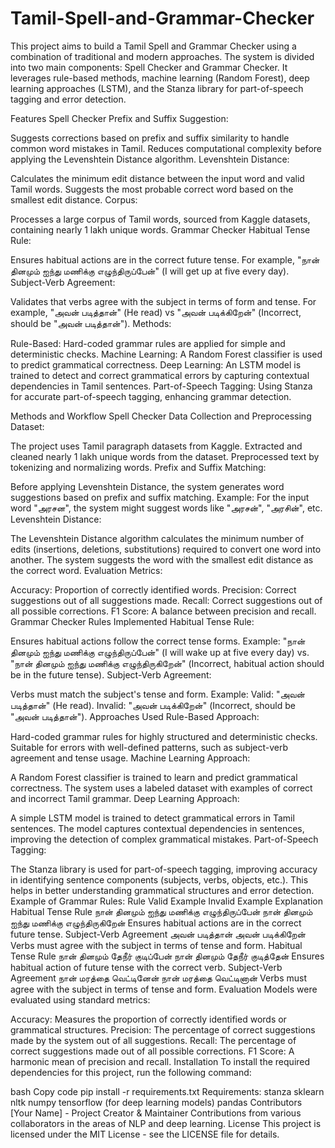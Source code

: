 # Tamil-Spell-and-Grammar-Checker

This project aims to build a Tamil Spell and Grammar Checker using a combination of traditional and modern approaches. The system is divided into two main components: Spell Checker and Grammar Checker. It leverages rule-based methods, machine learning (Random Forest), deep learning approaches (LSTM), and the Stanza library for part-of-speech tagging and error detection.

Features
Spell Checker
Prefix and Suffix Suggestion:

Suggests corrections based on prefix and suffix similarity to handle common word mistakes in Tamil.
Reduces computational complexity before applying the Levenshtein Distance algorithm.
Levenshtein Distance:

Calculates the minimum edit distance between the input word and valid Tamil words.
Suggests the most probable correct word based on the smallest edit distance.
Corpus:

Processes a large corpus of Tamil words, sourced from Kaggle datasets, containing nearly 1 lakh unique words.
Grammar Checker
Habitual Tense Rule:

Ensures habitual actions are in the correct future tense. For example, "நான் தினமும் ஐந்து மணிக்கு எழுந்திருப்பேன்" (I will get up at five every day).
Subject-Verb Agreement:

Validates that verbs agree with the subject in terms of form and tense. For example, "அவன் படித்தான்" (He read) vs "அவன் படிக்கிறேன்" (Incorrect, should be "அவன் படித்தான்").
Methods:

Rule-Based: Hard-coded grammar rules are applied for simple and deterministic checks.
Machine Learning: A Random Forest classifier is used to predict grammatical correctness.
Deep Learning: An LSTM model is trained to detect and correct grammatical errors by capturing contextual dependencies in Tamil sentences.
Part-of-Speech Tagging: Using Stanza for accurate part-of-speech tagging, enhancing grammar detection.

Methods and Workflow
Spell Checker
Data Collection and Preprocessing
Dataset:

The project uses Tamil paragraph datasets from Kaggle.
Extracted and cleaned nearly 1 lakh unique words from the dataset.
Preprocessed text by tokenizing and normalizing words.
Prefix and Suffix Matching:

Before applying Levenshtein Distance, the system generates word suggestions based on prefix and suffix matching.
Example: For the input word "அரசன", the system might suggest words like "அரசன்", "அரசின்", etc.
Levenshtein Distance:

The Levenshtein Distance algorithm calculates the minimum number of edits (insertions, deletions, substitutions) required to convert one word into another.
The system suggests the word with the smallest edit distance as the correct word.
Evaluation Metrics:

Accuracy: Proportion of correctly identified words.
Precision: Correct suggestions out of all suggestions made.
Recall: Correct suggestions out of all possible corrections.
F1 Score: A balance between precision and recall.
Grammar Checker
Rules Implemented
Habitual Tense Rule:

Ensures habitual actions follow the correct tense forms.
Example: "நான் தினமும் ஐந்து மணிக்கு எழுந்திருப்பேன்" (I will wake up at five every day) vs. "நான் தினமும் ஐந்து மணிக்கு எழுந்திருகிறேன்" (Incorrect, habitual action should be in the future tense).
Subject-Verb Agreement:

Verbs must match the subject's tense and form.
Example:
Valid: "அவன் படித்தான்" (He read).
Invalid: "அவன் படிக்கிறேன்" (Incorrect, should be "அவன் படித்தான்").
Approaches Used
Rule-Based Approach:

Hard-coded grammar rules for highly structured and deterministic checks.
Suitable for errors with well-defined patterns, such as subject-verb agreement and tense usage.
Machine Learning Approach:

A Random Forest classifier is trained to learn and predict grammatical correctness.
The system uses a labeled dataset with examples of correct and incorrect Tamil grammar.
Deep Learning Approach:

A simple LSTM model is trained to detect grammatical errors in Tamil sentences.
The model captures contextual dependencies in sentences, improving the detection of complex grammatical mistakes.
Part-of-Speech Tagging:

The Stanza library is used for part-of-speech tagging, improving accuracy in identifying sentence components (subjects, verbs, objects, etc.).
This helps in better understanding grammatical structures and error detection.
Example of Grammar Rules:
Rule	Valid Example	Invalid Example	Explanation
Habitual Tense Rule	நான் தினமும் ஐந்து மணிக்கு எழுந்திருப்பேன்	நான் தினமும் ஐந்து மணிக்கு எழுந்திருகிறேன்	Ensures habitual actions are in the correct future tense.
Subject-Verb Agreement	அவன் படித்தான்	அவன் படிக்கிறேன்	Verbs must agree with the subject in terms of tense and form.
Habitual Tense Rule	நான் தினமும் தேநீர் குடிப்பேன்	நான் தினமும் தேநீர் குடித்தேன்	Ensures habitual action of future tense with the correct verb.
Subject-Verb Agreement	நான் மரத்தை வெட்டினேன்	நான் மரத்தை வெட்டினான்	Verbs must agree with the subject in terms of tense and form.
Evaluation
Models were evaluated using standard metrics:

Accuracy: Measures the proportion of correctly identified words or grammatical structures.
Precision: The percentage of correct suggestions made by the system out of all suggestions.
Recall: The percentage of correct suggestions made out of all possible corrections.
F1 Score: A harmonic mean of precision and recall.
Installation
To install the required dependencies for this project, run the following command:

bash
Copy code
pip install -r requirements.txt
Requirements:
stanza
sklearn
nltk
numpy
tensorflow (for deep learning models)
pandas
Contributors
[Your Name] - Project Creator & Maintainer
Contributions from various collaborators in the areas of NLP and deep learning.
License
This project is licensed under the MIT License - see the LICENSE file for details.
